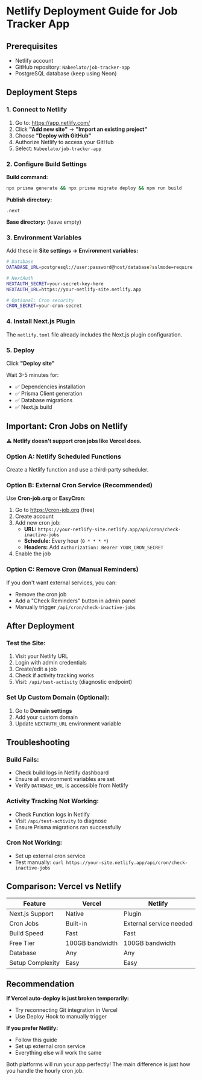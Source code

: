 # Netlify Deployment Guide for Job Tracker App

## Prerequisites
- Netlify account
- GitHub repository: `Nabeelato/job-tracker-app`
- PostgreSQL database (keep using Neon)

## Deployment Steps

### 1. Connect to Netlify

1. Go to: https://app.netlify.com/
2. Click **"Add new site"** → **"Import an existing project"**
3. Choose **"Deploy with GitHub"**
4. Authorize Netlify to access your GitHub
5. Select: `Nabeelato/job-tracker-app`

### 2. Configure Build Settings

**Build command:**
```bash
npx prisma generate && npx prisma migrate deploy && npm run build
```

**Publish directory:**
```
.next
```

**Base directory:** (leave empty)

### 3. Environment Variables

Add these in **Site settings → Environment variables:**

```bash
# Database
DATABASE_URL=postgresql://user:password@host/database?sslmode=require

# NextAuth
NEXTAUTH_SECRET=your-secret-key-here
NEXTAUTH_URL=https://your-netlify-site.netlify.app

# Optional: Cron security
CRON_SECRET=your-cron-secret
```

### 4. Install Next.js Plugin

The `netlify.toml` file already includes the Next.js plugin configuration.

### 5. Deploy

Click **"Deploy site"**

Wait 3-5 minutes for:
- ✅ Dependencies installation
- ✅ Prisma Client generation
- ✅ Database migrations
- ✅ Next.js build

## Important: Cron Jobs on Netlify

⚠️ **Netlify doesn't support cron jobs like Vercel does.**

### Option A: Netlify Scheduled Functions
Create a Netlify function and use a third-party scheduler.

### Option B: External Cron Service (Recommended)
Use **Cron-job.org** or **EasyCron**:

1. Go to https://cron-job.org (free)
2. Create account
3. Add new cron job:
   - **URL:** `https://your-netlify-site.netlify.app/api/cron/check-inactive-jobs`
   - **Schedule:** Every hour (`0 * * * *`)
   - **Headers:** Add `Authorization: Bearer YOUR_CRON_SECRET`
4. Enable the job

### Option C: Remove Cron (Manual Reminders)
If you don't want external services, you can:
- Remove the cron job
- Add a "Check Reminders" button in admin panel
- Manually trigger `/api/cron/check-inactive-jobs`

## After Deployment

### Test the Site:
1. Visit your Netlify URL
2. Login with admin credentials
3. Create/edit a job
4. Check if activity tracking works
5. Visit: `/api/test-activity` (diagnostic endpoint)

### Set Up Custom Domain (Optional):
1. Go to **Domain settings**
2. Add your custom domain
3. Update `NEXTAUTH_URL` environment variable

## Troubleshooting

### Build Fails:
- Check build logs in Netlify dashboard
- Ensure all environment variables are set
- Verify `DATABASE_URL` is accessible from Netlify

### Activity Tracking Not Working:
- Check Function logs in Netlify
- Visit `/api/test-activity` to diagnose
- Ensure Prisma migrations ran successfully

### Cron Not Working:
- Set up external cron service
- Test manually: `curl https://your-site.netlify.app/api/cron/check-inactive-jobs`

## Comparison: Vercel vs Netlify

| Feature | Vercel | Netlify |
|---------|--------|---------|
| Next.js Support | Native | Plugin |
| Cron Jobs | Built-in | External service needed |
| Build Speed | Fast | Fast |
| Free Tier | 100GB bandwidth | 100GB bandwidth |
| Database | Any | Any |
| Setup Complexity | Easy | Easy |

## Recommendation

**If Vercel auto-deploy is just broken temporarily:**
- Try reconnecting Git integration in Vercel
- Use Deploy Hook to manually trigger

**If you prefer Netlify:**
- Follow this guide
- Set up external cron service
- Everything else will work the same

Both platforms will run your app perfectly! The main difference is just how you handle the hourly cron job.
